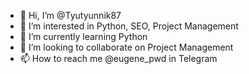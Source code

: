- 👋 Hi, I’m @Tyutyunnik87
- 👀 I’m interested in Python, SEO, Project Management
- 🌱 I’m currently learning Python
- 💞️ I’m looking to collaborate on Project Management
- 📫 How to reach me @eugene_pwd in Telegram

<!---
Tyutyunnik87/Tyutyunnik87 is a ✨ special ✨ repository because its `README.md` (this file) appears on your GitHub profile.
You can click the Preview link to take a look at your changes.
--->
